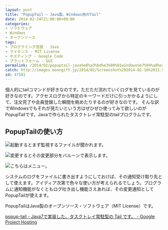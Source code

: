 ```yaml
---
layout: post
title: "PopupTail – Java製、Windows用のTail"
date: 2014-02-24T21:00:00+09:00
categories:
- ソフトウェア
- Windows
- オープンソース
tags: 
- プログラミング言語 - Java
- ライセンス - MIT License
- ホスティング - Google Code
- プラットフォーム - GUI
permalink: /2014/02/popuptail-java%e8%a3%bd%e3%80%81windows%e7%94%a8%e3%81%aetail/
catch: http://images.moongift.jp/2014/02/Screenshot%202014-02-10%2011.58.38%EF%BC%882%EF%BC%89_thumb.5cd72dbdae257babdc53b8586270884b.png
id: 47591
---
```

個人的にtailコマンドが好きなのです。ただただ流れていくログを見ているのが好きなのです。アクセスログから特定のキーワードだけに引っかかるようにして、注文完了や会員登録した瞬間を眺めたりするのが好きなのです。
そんな訳でWindowsでもそれが見たいという方はぜひぜひ使ってみて欲しいのがPopupTailです。Javaで作られたタスクトレイ常駐型のtailプログラムです。

## PopupTailの使い方

![起動するとまず監視するファイルが聞かれます。](http://images.moongift.jp/2014/02/Screenshot%202014-02-10%2011.57.01_thumb.59721cf79b20fc56835cafb2af92eaf2.png "http://images.moongift.jp/2014/02/Screenshot%202014-02-10%2011.57.01.59721cf79b20fc56835cafb2af92eaf2.png")

![変更するとその変更部分をバルーンで表示します。](http://images.moongift.jp/2014/02/Screenshot%202014-02-10%2011.58.38%EF%BC%882%EF%BC%89_thumb.5cd72dbdae257babdc53b8586270884b.png "http://images.moongift.jp/2014/02/Screenshot%202014-02-10%2011.58.38%EF%BC%882%EF%BC%89.5cd72dbdae257babdc53b8586270884b.png")

![こちらはメニュー。](http://images.moongift.jp/2014/02/Screenshot%202014-02-10%2011.57.42%EF%BC%882%EF%BC%89_thumb.abbfc497c927eb7f0d33b30aa4806b3d.png "http://images.moongift.jp/2014/02/Screenshot%202014-02-10%2011.57.42%EF%BC%882%EF%BC%89.abbfc497c927eb7f0d33b30aa4806b3d.png")

システムのログをファイルに書き出すようにしておけば、その通知受け取り先として使えます。アイディア次第で色々な使い方が考えられるでしょう。プログラムに通知機能がなくともログ吐き出し機能さえあれば、その変更通知としてPopupTailが使えます。

PopupTailはJava製のオープンソース・ソフトウェア（MIT License）です。

[popup-tail - Java7で実装した、タスクトレイ常駐型の Tail です。 - Google Project Hosting](https://code.google.com/p/popup-tail/)